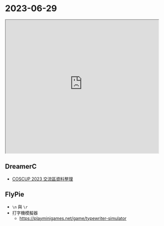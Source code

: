 # 2023-06-29

<iframe src="https://photos.hackingthursday.org/2023-06-29" width="100%" height="440px"></iframe>

## DreamerC

- [COSCUP 2023 交流區資料整理](https://hackmd.io/rd5D2T6hT2iIWKY92w7OpQ)

## FlyPie

- `\n` 與 `\r`
- 打字機模擬器
  - https://playminigames.net/game/typewriter-simulator

